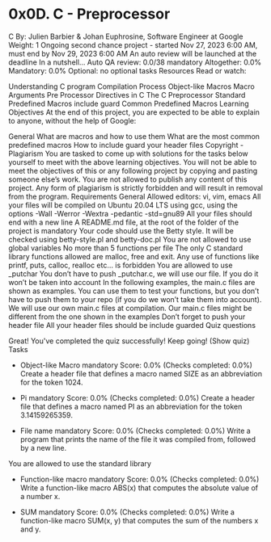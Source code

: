 # 0x0D. C - Preprocessor

C
 By: Julien Barbier & Johan Euphrosine, Software Engineer at Google
 Weight: 1
 Ongoing second chance project - started Nov 27, 2023 6:00 AM, must end by Nov 29, 2023 6:00 AM
 An auto review will be launched at the deadline
In a nutshell…
Auto QA review: 0.0/38 mandatory
Altogether:  0.0%
Mandatory: 0.0%
Optional: no optional tasks
Resources
Read or watch:

Understanding C program Compilation Process
Object-like Macros
Macro Arguments
Pre Processor Directives in C
The C Preprocessor
Standard Predefined Macros
include guard
Common Predefined Macros
Learning Objectives
At the end of this project, you are expected to be able to explain to anyone, without the help of Google:

General
What are macros and how to use them
What are the most common predefined macros
How to include guard your header files
Copyright - Plagiarism
You are tasked to come up with solutions for the tasks below yourself to meet with the above learning objectives.
You will not be able to meet the objectives of this or any following project by copying and pasting someone else’s work.
You are not allowed to publish any content of this project.
Any form of plagiarism is strictly forbidden and will result in removal from the program.
Requirements
General
Allowed editors: vi, vim, emacs
All your files will be compiled on Ubuntu 20.04 LTS using gcc, using the options -Wall -Werror -Wextra -pedantic -std=gnu89
All your files should end with a new line
A README.md file, at the root of the folder of the project is mandatory
Your code should use the Betty style. It will be checked using betty-style.pl and betty-doc.pl
You are not allowed to use global variables
No more than 5 functions per file
The only C standard library functions allowed are malloc, free and exit. Any use of functions like printf, puts, calloc, realloc etc… is forbidden
You are allowed to use _putchar
You don’t have to push _putchar.c, we will use our file. If you do it won’t be taken into account
In the following examples, the main.c files are shown as examples. You can use them to test your functions, but you don’t have to push them to your repo (if you do we won’t take them into account). We will use our own main.c files at compilation. Our main.c files might be different from the one shown in the examples
Don’t forget to push your header file
All your header files should be include guarded
Quiz questions

Great! You've completed the quiz successfully! Keep going! (Show quiz)
Tasks

* Object-like Macro
mandatory
Score: 0.0% (Checks completed: 0.0%)
Create a header file that defines a macro named SIZE as an abbreviation for the token 1024.

* Pi
mandatory
Score: 0.0% (Checks completed: 0.0%)
Create a header file that defines a macro named PI as an abbreviation for the token 3.14159265359.

* File name
mandatory
Score: 0.0% (Checks completed: 0.0%)
Write a program that prints the name of the file it was compiled from, followed by a new line.

You are allowed to use the standard library

* Function-like macro
mandatory
Score: 0.0% (Checks completed: 0.0%)
Write a function-like macro ABS(x) that computes the absolute value of a number x.

* SUM
mandatory
Score: 0.0% (Checks completed: 0.0%)
Write a function-like macro SUM(x, y) that computes the sum of the numbers x and y.
